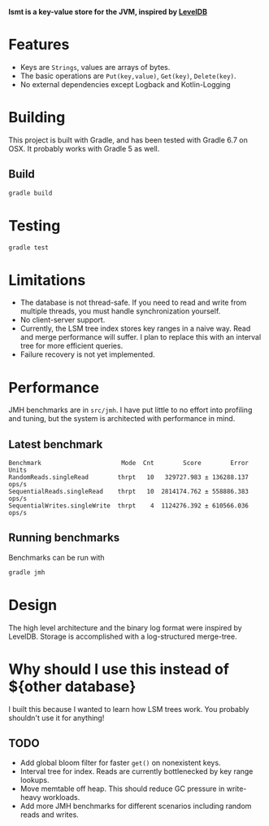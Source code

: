 **lsmt is a key-value store for the JVM, inspired by [LevelDB](https://github.com/google/leveldb)**

# Features
* Keys are `Strings`, values are arrays of bytes.
* The basic operations are `Put(key,value)`, `Get(key)`, `Delete(key)`.
* No external dependencies except Logback and Kotlin-Logging

# Building
This project is built with Gradle, and has been tested with Gradle 6.7 on OSX. It probably works with Gradle 5 as well.
## Build
```bash
gradle build
```

# Testing
```bash
gradle test
```

# Limitations
* The database is not thread-safe. If you need to read and write from multiple threads, you must handle synchronization yourself.
* No client-server support.
* Currently, the LSM tree index stores key ranges in a naive way. Read and merge performance will suffer. I plan to replace this with an interval tree for more efficient queries.
* Failure recovery is not yet implemented.

# Performance
JMH benchmarks are in `src/jmh`. I have put little to no effort into profiling and tuning, but the system is architected with performance in mind.

## Latest benchmark
```text
Benchmark                      Mode  Cnt        Score        Error  Units
RandomReads.singleRead        thrpt   10   329727.983 ± 136288.137  ops/s
SequentialReads.singleRead    thrpt   10  2814174.762 ± 558886.383  ops/s
SequentialWrites.singleWrite  thrpt    4  1124276.392 ± 610566.036  ops/s
```

## Running benchmarks
Benchmarks can be run with
```bash
gradle jmh
```

# Design
The high level architecture and the binary log format were inspired by LevelDB. Storage is accomplished with a log-structured merge-tree.

# Why should I use this instead of ${other database}
I built this because I wanted to learn how LSM trees work. You probably shouldn't use it for anything!

## TODO
- Add global bloom filter for faster `get()` on nonexistent keys.
- Interval tree for index. Reads are currently bottlenecked by key range lookups.
- Move memtable off heap. This should reduce GC pressure in write-heavy workloads.
- Add more JMH benchmarks for different scenarios including random reads and writes.
